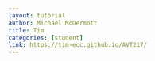 ```yaml
---
layout: tutorial
author: Michael McDermott
title: Tim
categories: [student]
link: https://tim-ecc.github.io/AVT217/
---
```

